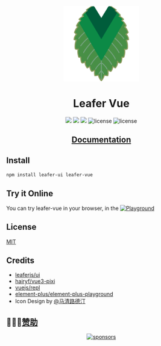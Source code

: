 <p align="center">
  <img width="200" src=".github/images/logo.png" alt="logo/">
</p>

<h1 align="center">Leafer Vue</h1>

<p align="center">
  <img src="https://img.shields.io/github/forks/FliPPeDround/leafer-vue.svg?style=flat-square" />
  <img src="https://img.shields.io/github/stars/FliPPeDround/leafer-vue.svg?style=flat-square" />
  <img src="https://img.shields.io/npm/dm/leafer-vue.svg?style=flat-square" />
  <img src="https://img.shields.io/npm/v/leafer-vue?color=a1b858&style=flat-square" alt="license" />
  <img src="https://img.shields.io/badge/license-MIT-green.svg?style=flat-square" alt="license" />
</p>

<h2 align="center">
  <a href="https://leafer-vue.netlify.app/">Documentation</a>
</h2>

## Install

```bash
npm install leafer-ui leafer-vue
```
## Try it Online
You can try leafer-vue in your browser, in the
[![Playground](https://img.shields.io/badge/Playground-66A659.svg?style=flat-square)](https://leafer-vue.netlify.app/play/)

## License

[MIT](https://github.com/FliPPeDround/leafer-vue/blob/master/LICENSE)

## Credits

- [leaferjs/ui](https://github.com/leaferjs/ui)
- [hairyf/vue3-pixi](https://github.com/hairyf/vue3-pixi)
- [vuejs/repl](https://github.com/vuejs/repl)
- [element-plus/element-plus-playground](https://github.com/element-plus/element-plus-playground)
- Icon Design by [@马清路德汀](https://weibo.com/u/5225481233)

## 🙇🏻‍♂️[赞助](https://afdian.com/a/flippedround)

<p align="center">
  <a href="https://afdian.com/a/flippedround">
    <img alt="sponsors" src="https://cdn.jsdelivr.net/gh/FliPPeDround/sponsors/sponsorkit/sponsors.svg"/>
  </a>
</p>
